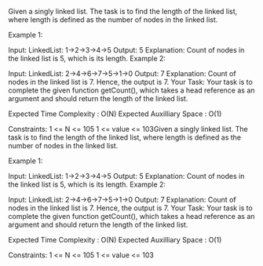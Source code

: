 Given a singly linked list. The task is to find the length of the linked list, where length is defined as the number of nodes in the linked list.

Example 1:

Input:
LinkedList: 1->2->3->4->5
Output: 5
Explanation: Count of nodes in the 
linked list is 5, which is its length.
Example 2:

Input:
LinkedList: 2->4->6->7->5->1->0
Output: 7
Explanation: Count of nodes in the
linked list is 7. Hence, the output
is 7.
Your Task:
Your task is to complete the given function getCount(), which takes a head reference as an argument and should return the length of the linked list.

Expected Time Complexity : O(N)
Expected Auxilliary Space : O(1)

Constraints:
1 <= N <= 105
1 <= value <= 103Given a singly linked list. The task is to find the length of the linked list, where length is defined as the number of nodes in the linked list.

Example 1:

Input:
LinkedList: 1->2->3->4->5
Output: 5
Explanation: Count of nodes in the 
linked list is 5, which is its length.
Example 2:

Input:
LinkedList: 2->4->6->7->5->1->0
Output: 7
Explanation: Count of nodes in the
linked list is 7. Hence, the output
is 7.
Your Task:
Your task is to complete the given function getCount(), which takes a head reference as an argument and should return the length of the linked list.

Expected Time Complexity : O(N)
Expected Auxilliary Space : O(1)

Constraints:
1 <= N <= 105
1 <= value <= 103